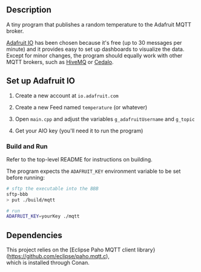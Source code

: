 ## Description

A tiny program that publishes a random temperature to the Adafruit MQTT broker.

[Adafruit IO](https://io.adafruit.com) has been chosen because it's free (up to 30 messages per minute) and
it provides easy to set up dashboards to visualize the data.  
Except for minor changes, the program should equally work with other MQTT brokers, such as [HiveMQ](https://www.hivemq.com) or [Cedalo](https://cedalo.com/mqtt-broker-pro-mosquitto).

## Set up Adafruit IO

1. Create a new account at `io.adafruit.com`

2. Create a new Feed named `temperature` (or whatever)

3. Open `main.cpp` and adjust the variables `g_adafruitUsername` and `g_topic`

4. Get your AIO key (you'll need it to run the program)

### Build and Run

Refer to the top-level README for instructions on building.

The program expects the `ADAFRUIT_KEY` environment variable to be set before running:

```sh
# sftp the executable into the BBB
sftp-bbb
> put ./build/mqtt

# run
ADAFRUIT_KEY=yourKey ./mqtt
```

## Dependencies

This project relies on the [Eclipse Paho MQTT client library}(https://github.com/eclipse/paho.mqtt.c),  
which is installed through Conan.
